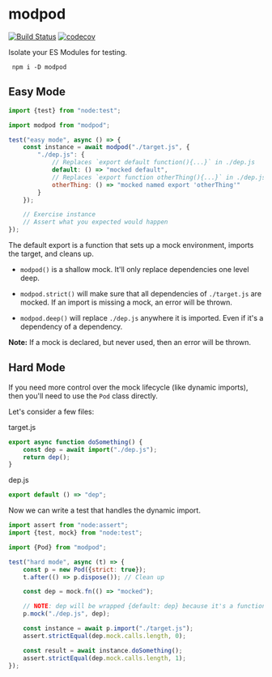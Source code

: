 # modpod

[![Build Status](https://github.com/digitalbush/modpod/actions/workflows/test.yml/badge.svg?branch=main)](https://github.com/digitalBush/modpod/actions/workflows/test.yml?query=branch%3Amain)
[![codecov](https://codecov.io/gh/digitalBush/modpod/graph/badge.svg?token=4FVLKWNIYP)](https://codecov.io/gh/digitalBush/modpod)

Isolate your ES Modules for testing.

```shell
 npm i -D modpod
```

## Easy Mode

```js
import {test} from "node:test";

import modpod from "modpod";

test("easy mode", async () => {
	const instance = await modpod("./target.js", {
		"./dep.js": {
			// Replaces `export default function(){...}` in ./dep.js
			default: () => "mocked default",
			// Replaces `export function otherThing(){...}` in ./dep.js
			otherThing: () => "mocked named export 'otherThing'"
		}
	});

	// Exercise instance
	// Assert what you expected would happen
});
```

The default export is a function that sets up a mock environment, imports the target, and cleans up.

- `modpod()` is a shallow mock. It'll only replace dependencies one level deep.

- `modpod.strict()` will make sure that all dependencies of `./target.js` are mocked. If an import is missing a mock, an error will be thrown.

- `modpod.deep()` will replace `./dep.js` anywhere it is imported. Even if it's a dependency of a dependency.

**Note:** If a mock is declared, but never used, then an error will be thrown.

## Hard Mode

If you need more control over the mock lifecycle (like dynamic imports), then you'll need to use the `Pod` class directly.

Let's consider a few files:

target.js

```js
export async function doSomething() {
	const dep = await import("./dep.js");
	return dep();
}
```

dep.js

```js
export default () => "dep";
```

Now we can write a test that handles the dynamic import.

```js
import assert from "node:assert";
import {test, mock} from "node:test";

import {Pod} from "modpod";

test("hard mode", async (t) => {
	const p = new Pod({strict: true});
	t.after(() => p.dispose()); // Clean up

	const dep = mock.fn(() => "mocked");

	// NOTE: dep will be wrapped {default: dep} because it's a function.
	p.mock("./dep.js", dep);

	const instance = await p.import("./target.js");
	assert.strictEqual(dep.mock.calls.length, 0);

	const result = await instance.doSomething();
	assert.strictEqual(dep.mock.calls.length, 1);
});
```
